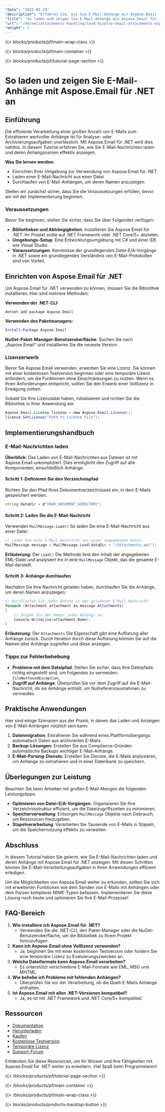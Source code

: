 ```yaml
---
"date": "2025-05-29"
"description": "Erfahren Sie, wie Sie E-Mail-Anhänge mit Aspose.Email für .NET effizient laden und anzeigen. Diese Anleitung behandelt die Einrichtung, das Laden von E-Mails und die Handhabung von Anhängen anhand praktischer Beispiele."
"title": "So laden und zeigen Sie E-Mail-Anhänge mit Aspose.Email für .NET an (Anhangsverwaltung)"
"url": "/de/net/attachments-handling/load-display-email-attachments-aspose-dotnet/"
"weight": 1
---
```


{{< blocks/products/pf/main-wrap-class >}}

{{< blocks/products/pf/main-container >}}

{{< blocks/products/pf/tutorial-page-section >}}
# So laden und zeigen Sie E-Mail-Anhänge mit Aspose.Email für .NET an

## Einführung

Die effiziente Verarbeitung einer großen Anzahl von E-Mails zum Extrahieren wertvoller Anhänge ist für Analyse- oder Archivierungsaufgaben unerlässlich. Mit Aspose.Email für .NET wird dies nahtlos. In diesem Tutorial erfahren Sie, wie Sie E-Mail-Nachrichten laden und deren Anhangsnamen effektiv anzeigen.

**Was Sie lernen werden:**
- Einrichten Ihrer Umgebung zur Verwendung von Aspose.Email für .NET
- Laden einer E-Mail-Nachricht aus einer Datei
- Durchlaufen von E-Mail-Anhängen, um deren Namen anzuzeigen

Stellen wir zunächst sicher, dass Sie die Voraussetzungen erfüllen, bevor wir mit der Implementierung beginnen.

### Voraussetzungen

Bevor Sie beginnen, stellen Sie sicher, dass Sie über Folgendes verfügen:
- **Bibliotheken und Abhängigkeiten**: Installieren Sie Aspose.Email für .NET. Ihr Projekt sollte auf .NET Framework oder .NET Core/5+ abzielen.
- **Umgebungs-Setup**: Eine Entwicklungsumgebung mit C# und einer IDE wie Visual Studio.
- **Voraussetzungen**: Kenntnisse der grundlegenden Datei-E/A-Vorgänge in .NET sowie ein grundlegendes Verständnis von E-Mail-Protokollen sind von Vorteil.

## Einrichten von Aspose.Email für .NET

Um Aspose.Email für .NET verwenden zu können, müssen Sie die Bibliothek installieren. Hier sind mehrere Methoden:

**Verwenden der .NET-CLI:**
```shell
dotnet add package Aspose.Email
```

**Verwenden des Paketmanagers:**
```powershell
Install-Package Aspose.Email
```

**NuGet-Paket-Manager-Benutzeroberfläche**: 
Suchen Sie nach „Aspose.Email“ und installieren Sie die neueste Version.

### Lizenzerwerb

Bevor Sie Aspose.Email verwenden, erwerben Sie eine Lizenz. Sie können mit einer kostenlosen Testversion beginnen oder eine temporäre Lizenz anfordern, um die Funktionen ohne Einschränkungen zu nutzen. Wenn es Ihren Anforderungen entspricht, sollten Sie den Erwerb einer Volllizenz in Erwägung ziehen.

Sobald Sie Ihre Lizenzdatei haben, initialisieren und richten Sie die Bibliothek in Ihrer Anwendung ein:
```csharp
Aspose.Email.License license = new Aspose.Email.License();
license.SetLicense("Path to License File");
```

## Implementierungshandbuch

### E-Mail-Nachrichten laden

**Überblick:**
Das Laden von E-Mail-Nachrichten aus Dateien ist mit Aspose.Email unkompliziert. Dies ermöglicht den Zugriff auf alle Komponenten, einschließlich Anhänge.

#### Schritt 1: Definieren Sie den Verzeichnispfad
Richten Sie den Pfad Ihres Dokumentverzeichnisses ein, in dem E-Mails gespeichert werden:
```csharp
string dataDir = @"YOUR_DOCUMENT_DIRECTORY";
```

#### Schritt 2: Laden Sie die E-Mail-Nachricht
Verwenden `MailMessage.Load()` So laden Sie eine E-Mail-Nachricht aus einer Datei:
```csharp
// Laden Sie eine E-Mail-Nachricht aus einer angegebenen Datei.
MailMessage message = MailMessage.Load(dataDir + "/Attachments.eml");
```
**Erläuterung:**
Der `Load()` Die Methode liest den Inhalt der angegebenen EML-Datei und analysiert ihn in eine `MailMessage` Objekt, das die gesamte E-Mail darstellt.

#### Schritt 3: Anhänge durchlaufen
Nachdem Sie Ihre Nachricht geladen haben, durchlaufen Sie die Anhänge, um deren Namen anzuzeigen:
```csharp
// Durchlaufen Sie jeden Anhang in der geladenen E-Mail-Nachricht.
foreach (Attachment attachment in message.Attachments)
{
    // Zeigen Sie den Namen jedes Anhangs an.
    Console.WriteLine(attachment.Name);
}
```
**Erläuterung:**
Der `Attachments` Die Eigenschaft gibt eine Auflistung aller Anhänge zurück. Durch Iteration durch diese Auflistung können Sie auf die Namen aller Anhänge zugreifen und diese anzeigen.

### Tipps zur Fehlerbehebung
- **Probleme mit dem Dateipfad**: Stellen Sie sicher, dass Ihre Dateipfade richtig eingestellt sind, um Folgendes zu vermeiden: `FileNotFoundException`.
- **Zugriff auf Anhänge**: Überprüfen Sie vor dem Zugriff auf die E-Mail-Nachricht, ob sie Anhänge enthält, um Nullreferenzausnahmen zu vermeiden.

## Praktische Anwendungen

Hier sind einige Szenarien aus der Praxis, in denen das Laden und Anzeigen von E-Mail-Anhängen nützlich sein kann:
1. **Datenmigration:** Extrahieren Sie während eines Plattformübergangs automatisch Daten aus archivierten E-Mails.
2. **Backup-Lösungen:** Erstellen Sie aus Compliance-Gründen automatische Backups wichtiger E-Mail-Anhänge.
3. **E-Mail-Parsing-Dienste:** Erstellen Sie Dienste, die E-Mails analysieren, um Anhänge zu extrahieren und in einer Datenbank zu speichern.

## Überlegungen zur Leistung
Beachten Sie beim Arbeiten mit großen E-Mail-Mengen die folgenden Leistungstipps:
- **Optimieren von Datei-E/A-Vorgängen**: Organisieren Sie Ihre Verzeichnisstruktur effizient, um die Dateizugriffszeiten zu minimieren.
- **Speicherverwaltung**: Entsorgen `MailMessage` Objekte nach Gebrauch, um Ressourcen freizugeben.
- **Stapelverarbeitung**: Verarbeiten Sie Tausende von E-Mails in Stapeln, um die Speichernutzung effektiv zu verwalten.

## Abschluss
In diesem Tutorial haben Sie gelernt, wie Sie E-Mail-Nachrichten laden und deren Anhänge mit Aspose.Email für .NET anzeigen. Mit diesen Schritten können Sie E-Mail-Verarbeitungsaufgaben in Ihren Anwendungen effizient erledigen.

Um die Möglichkeiten von Aspose.Email weiter zu erkunden, sollten Sie sich mit erweiterten Funktionen wie dem Senden von E-Mails mit Anhängen oder dem Parsen komplexer MIME-Typen befassen. Implementieren Sie diese Lösung noch heute und optimieren Sie Ihre E-Mail-Prozesse!

## FAQ-Bereich
1. **Wie installiere ich Aspose.Email für .NET?**
   - Verwenden Sie die .NET-CLI, den Paket-Manager oder die NuGet-Benutzeroberfläche, um die Bibliothek zu Ihrem Projekt hinzuzufügen.
2. **Kann ich Aspose.Email ohne Volllizenz verwenden?**
   - Ja, beginnen Sie mit einer kostenlosen Testversion oder fordern Sie eine temporäre Lizenz zu Evaluierungszwecken an.
3. **Welche Dateiformate kann Aspose.Email verarbeiten?**
   - Es unterstützt verschiedene E-Mail-Formate wie EML, MSG und MHTML.
4. **Wie behebe ich Probleme mit fehlenden Anhängen?**
   - Überprüfen Sie vor der Verarbeitung, ob die Quell-E-Mails Anhänge enthalten.
5. **Ist Aspose.Email mit allen .NET-Versionen kompatibel?**
   - Ja, es ist mit .NET Framework und .NET Core/5+ kompatibel.

## Ressourcen
- [Dokumentation](https://reference.aspose.com/email/net/)
- [Herunterladen](https://releases.aspose.com/email/net/)
- [Kaufen](https://purchase.aspose.com/buy)
- [Kostenlose Testversion](https://releases.aspose.com/email/net/)
- [Temporäre Lizenz](https://purchase.aspose.com/temporary-license/)
- [Support-Forum](https://forum.aspose.com/c/email/10)

Entdecken Sie diese Ressourcen, um Ihr Wissen und Ihre Fähigkeiten mit Aspose.Email für .NET weiter zu erweitern. Viel Spaß beim Programmieren!

{{< /blocks/products/pf/tutorial-page-section >}}

{{< /blocks/products/pf/main-container >}}

{{< /blocks/products/pf/main-wrap-class >}}

{{< blocks/products/products-backtop-button >}}